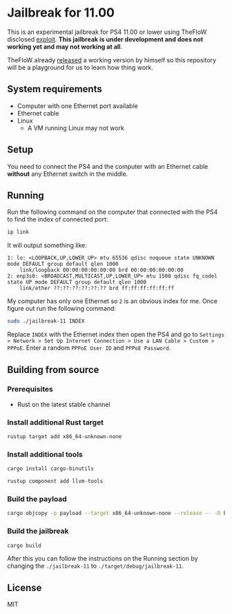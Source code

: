 # Jailbreak for 11.00

This is an experimental jailbreak for PS4 11.00 or lower using TheFloW disclosed [exploit](https://hackerone.com/reports/2177925). **This jailbreak is under development and does not working yet and may not working at all**.

TheFloW already [released](https://github.com/TheOfficialFloW/PPPwn) a working version by himself so this repository will be a playground for us to learn how thing work.

## System requirements

- Computer with one Ethernet port available
- Ethernet cable
- Linux
  - A VM running Linux may not work

## Setup

You need to connect the PS4 and the computer with an Ethernet cable **without** any Ethernet switch in the middle.

## Running

Run the following command on the computer that connected with the PS4 to find the index of connected port:

```sh
ip link
```

It will output something like:

```
1: lo: <LOOPBACK,UP,LOWER_UP> mtu 65536 qdisc noqueue state UNKNOWN mode DEFAULT group default qlen 1000
    link/loopback 00:00:00:00:00:00 brd 00:00:00:00:00:00
2: enp3s0: <BROADCAST,MULTICAST,UP,LOWER_UP> mtu 1500 qdisc fq_codel state UP mode DEFAULT group default qlen 1000
    link/ether ??:??:??:??:??:?? brd ff:ff:ff:ff:ff:ff
```

My computer has only one Ethernet so `2` is an obvious index for me. Once figure out run the following command:

```sh
sudo ./jailbreak-11 INDEX
```

Replace `INDEX` with the Ethernet index then open the PS4 and go to `Settings > Network > Set Up Internet Connection > Use a LAN Cable > Custom > PPPoE`. Enter a random `PPPoE User ID` and `PPPoE Password`.

## Building from source

### Prerequisites

- Rust on the latest stable channel

### Install additional Rust target

```sh
rustup target add x86_64-unknown-none
```

### Install additional tools

```sh
cargo install cargo-binutils
```

```sh
rustup component add llvm-tools
```

### Build the payload

```sh
cargo objcopy -p payload --target x86_64-unknown-none --release -- -O binary payload.bin
```

### Build the jailbreak

```sh
cargo build
```

After this you can follow the instructions on the Running section by changing the `./jailbreak-11` to `./target/debug/jailbreak-11`.

## License

MIT
